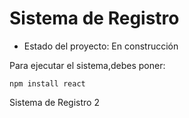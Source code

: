 <h1> Sistema de Registro </h1>

- Estado del proyecto: En construcción

Para ejecutar el sistema,debes poner:

```npm install react```

Sistema de Registro 2

